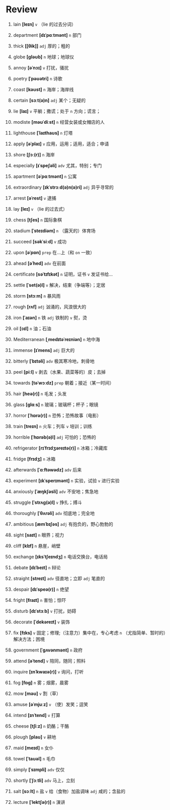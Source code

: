 # Review
1. lain **[leɪn]** `v` （lie 的过去分词）

2. department **[dɪˈpɑːtmənt]** `n` 部门

3. thick **[[θik]]** `adj` 厚的；粗的

4. globe **[ɡləʊb]** `n` 地球；地球仪

5. annoy **[əˈnɔɪ]** `v` 打扰，骚扰

6. poetry **[ˈpəʊətri]** `n` 诗歌

7. coast **[kəʊst]** `n` 海岸；海岸线

8. certain **[sɜːt(ə)n]** `adj` 某个；无疑的

9. lie **[laɪ]** `v` 平躺；撒谎；处于 `n` 方向；谎言；

10. modiste **[məʊˈdiːst]** `n` 经营女装或女帽店的人

11. lighthouse **[ˈlaɪthaʊs]** `n` 灯塔

12. apply **[əˈplaɪ]** `v` 应用，运用；适用，适合；申请

13. shore **[ʃɔː(r)]** `n` 海岸

14. especially **[ɪˈspeʃəli]** `adv` 尤其，特别；专门

15. apartment **[əˈpɑːtmənt]** `n` 公寓

16. extraordinary **[ɪkˈstrɔːd(ə)n(ə)ri]** `adj` 异乎寻常的

17. arrest **[əˈrest]** `v` 逮捕

18. lay **[leɪ]** `v` （lie 的过去式）

19. chess **[tʃes]** `n` 国际象棋

20. stadium **[ˈsteɪdiəm]** `n` （露天的）体育场

21. succeed **[səkˈsiːd]** `v` 成功

22. upon **[əˈpɒn]** `prep` 在...上（和 `on` 一致）

23. ahead **[əˈhed]** `adv` 在前面

24. certificate **[səˈtɪfɪkət]** `n` 证明，证书 `v` 发证书给...

25. settle **[ˈset(ə)l]** `v` 解决，结束（争端等）；定居

26. storm **[stɔːm]** `n` 暴风雨

27. rough **[rʌf]** `adj` 汹涌的，风浪很大的

28. iron **[ˈaɪən]** `n` 铁 `adj` 铁制的 `v` 熨，烫

29. oil **[ɔɪl]** `n` 油；石油

30. Mediterranean **[ˌmedɪtəˈreɪniən]** `n` 地中海

31. immense **[ɪˈmens]** `adj` 巨大的

32. bitterly **[ˈbɪtəli]** `adv` 极其寒冷地，刺骨地

33. peel **[piːl]** `v` 剥去（水果、蔬菜等的）皮；去掉

34. towards **[təˈwɔːdz]** `prep` 朝着；接近（某一时间）

35. hair **[heə(r)]** `n` 毛发；头发

36. glass **[ɡlɑːs]** `n` 玻璃；玻璃杯；杯子；眼镜

37. horror **[ˈhɒrə(r)]** `n` 恐怖；恐怖故事（电影）

38. train **[treɪn]** `n` 火车；列车 `v` 培训；训练

39. horrible **[ˈhɒrəb(ə)l]** `adj` 可怕的；恐怖的

40. refrigerator **[rɪˈfrɪdʒəreɪtə(r)]** `n` 冰箱；冷藏库

41. fridge **[frɪdʒ]** `n` 冰箱

42. afterwards **[ˈɑːftəwədz]** `adv` 后来

43. experiment **[ɪkˈsperɪmənt]** `n` 实验，试验 `v` 进行实验

44. anxiously **[ˈæŋkʃəsli]** `adv` 不安地；焦急地

45. struggle **[ˈstrʌɡ(ə)l]** `v` 挣扎；搏斗

46. thoroughly **[ˈθʌrəli]** `adv` 彻底地；完全地

47. ambitious **[æmˈbɪʃəs]** `adj` 有抱负的，野心勃勃的

48. sight **[saɪt]** `n` 眼界；视力

49. cliff **[klɪf]** `n` 悬崖，峭壁

50. exchange **[ɪksˈtʃeɪndʒ]** `n` 电话交换台，电话局

51. debate **[dɪˈbeɪt]** `n` 辩论

52. straight **[streɪt]** `adv` 径直地；立即 `adj` 笔直的

53. despair **[dɪˈspeə(r)]** `n` 绝望

54. fright **[fraɪt]** `n` 害怕；惊吓

55. disturb **[dɪˈstɜːb]** `v` 打扰，妨碍

56. decorate **[ˈdekəreɪt]** `v` 装饰

57. fix **[fɪks]** `v` 固定；修理;（注意力）集中在，专心考虑 `n` （尤指简单、暂时的）解决方法；困境

58. government **[ˈɡʌvənmənt]** `n` 政府

59. attend **[əˈtend]** `v` 陪同，随同；照料

60. inquire **[ɪnˈkwaɪə(r)]** `v` 询问，打听

61. fog **[fɒɡ]** `n` 雾；烟雾，晨雾

62. mow **[məʊ]** `v` 割（草）

63. amuse **[əˈmjuːz]** `v` （使）发笑；逗笑

64. intend **[ɪnˈtend]** `v` 打算

65. cheese **[tʃiːz]** `n` 奶酪；干酪

66. plough **[plaʊ]** `v` 耕地

67. maid **[meɪd]** `n` 女仆

68. towel **[ˈtaʊəl]** `n` 毛巾

69. simply **[ˈsɪmpli]** `adv` 仅仅

70. shortly **[ˈʃɔːtli]** `adv` 马上，立刻

71. salt **[sɔːlt]** `n` 盐 `v` 给（食物）加盐调味 `adj` 咸的；含盐的

72. lecture **[ˈlektʃə(r)]** `n` 演讲

